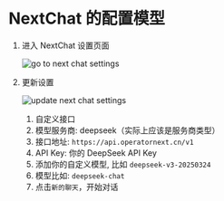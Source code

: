 # NextChat 的配置模型

1. 进入 NextChat 设置页面

   ![go to next chat settings](/img/next-chat/go-to-settings.png)

2. 更新设置

   ![update next chat settings](/img/next-chat/update-settings.png)

   1. 自定义接口
   2. 模型服务商: deepseek（实际上应该是服务商类型）
   3. 接口地址: `https://api.operatornext.cn/v1`
   4. API Key: 你的 DeepSeek API Key
   5. 添加你的自定义模型, 比如 `deepseek-v3-20250324`
   6. 模型比如: `deepseek-chat`
   7. 点击`新的聊天`，开始对话
